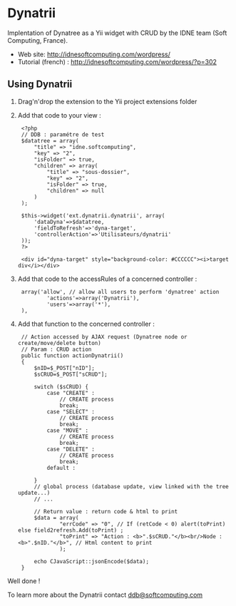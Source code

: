 Dynatrii
========
Implentation of Dynatree as a Yii widget with CRUD by the IDNE team (Soft Computing, France).

* Web site: http://idnesoftcomputing.com/wordpress/
* Tutorial (french) : http://idnesoftcomputing.com/wordpress/?p=302

Using Dynatrii
--------------

1. Drag'n'drop the extension to the Yii project extensions folder

2. Add that code to your view :

		<?php
		// DDB : paramétre de test 
		$datatree = array(
			"title" => "idne.softcomputing",
			"key" => "2",
			"isFolder" => true,
			"children" => array(
				"title" => "sous-dossier",
				"key" => "2",
				"isFolder" => true,
				"children" => null
			)
		);
	
		$this->widget('ext.dynatrii.dynatrii', array(
			'dataDyna'=>$datatree,
			'fieldToRefresh'=>'dyna-target',
			'controllerAction'=>'Utilisateurs/dynatrii'
		)); 
		?>
	
		<div id="dyna-target" style="background-color: #CCCCCC"><i>target div</i></div>
3. Add that code to the accessRules of a concerned controller :

		array('allow', // allow all users to perform 'dynatree' action
				'actions'=>array('Dynatrii'),
				'users'=>array('*'),
		),
4. Add that function to the concerned controller :

		// Action accessed by AJAX request (Dynatree node or create/move/delete button) 
		// Param : CRUD action
		public function actionDynatrii()
		{	
			$nID=$_POST["nID"];
			$sCRUD=$_POST["sCRUD"];
	
			switch ($sCRUD) {
				case "CREATE" :
					// CREATE process
					break;
				case "SELECT" :
					// CREATE process
					break;
				case "MOVE" :
					// CREATE process
					break;
				case "DELETE" :
					// CREATE process
					break;
			 	default :
			 	
			}
			// global process (database update, view linked with the tree update...)
			// ...
			 
			// Return value : return code & html to print
			$data = array(
					"errCode" => "0", // If (retCode < 0) alert(toPrint) else field2refresh.Add(toPrint) ; 
					"toPrint" => "Action : <b>".$sCRUD."</b><br/>Node : <b>".$nID."</b>", // Html content to print
					);
			
			echo CJavaScript::jsonEncode($data);
		}
		
Well done !

To learn more about the Dynatrii contact ddb@softcomputing.com
